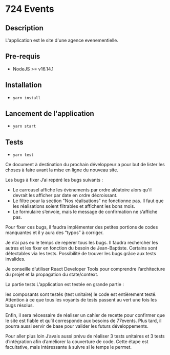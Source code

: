 # 724 Events

## Description
L'application est le site d'une agence evenementielle.
## Pre-requis
- NodeJS  >= v16.14.1

## Installation
- `yarn install`

## Lancement de l'application
- `yarn start`

## Tests
- `yarn test`


Ce document à destination du prochain développeur a pour but de lister les choses à faire avant la mise en ligne du nouveau site.

Les bugs à fixer
J’ai repéré les bugs suivants :

-   Le carrousel affiche les évènements par ordre aléatoire alors qu'il devrait les afficher par date en ordre décroissant.
-   Le filtre pour la section "Nos réalisations" ne fonctionne pas. Il faut que les réalisations soient filtrables et affichent les bons mois.
-   Le formulaire s’envoie, mais le message de confirmation ne s’affiche pas.

Pour fixer ces bugs, il faudra implémenter des petites portions de codes manquantes et il y aura des “typos” à corriger.

Je n’ai pas eu le temps de repérer tous les bugs. Il faudra rechercher les autres et les fixer en fonction du besoin de Jean-Baptiste. Certains sont détectables via les tests. Possibilité de trouver les bugs grâce aux tests invalides.

Je conseille d’utiliser React Developer Tools pour comprendre l’architecture du projet et la propagation du state/context.

La partie tests
L’application est testée en grande partie :

les composants sont testés (test unitaire)
le code est entièrement testé.
Attention à ce que tous les voyants de tests passent au vert une fois les bugs résolus.

Enfin, il sera nécessaire de réaliser un cahier de recette pour confirmer que le site est fiable et qu’il corresponde aux besoins de 77events. Plus tard, il pourra aussi servir de base pour valider les futurs développements.

Pour aller plus loin
J’avais aussi prévu de réaliser 3 tests unitaires et 3 tests d’intégration afin d’améliorer la couverture de code. Cette étape est facultative, mais intéressante à suivre si le temps le permet.